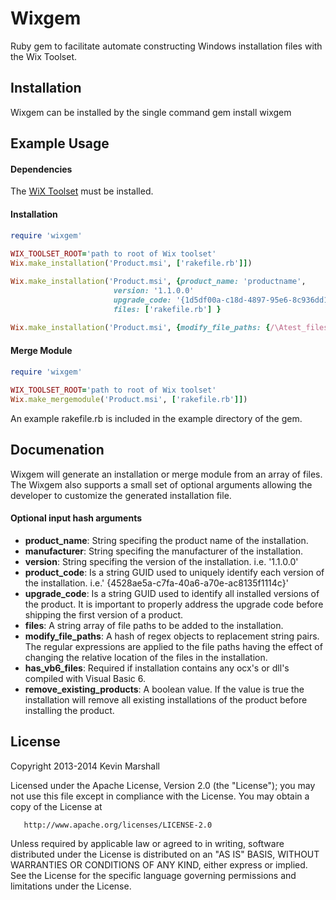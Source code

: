 # Wixgem
Ruby gem to facilitate automate constructing Windows installation files 
with the Wix Toolset.

## Installation
Wixgem can be installed by the single command
 gem install wixgem

## Example Usage
#### Dependencies
The [WiX Toolset](http://wixtoolset.org) must be installed.

#### Installation
```ruby
require 'wixgem'
	
WIX_TOOLSET_ROOT='path to root of Wix toolset'
Wix.make_installation('Product.msi', ['rakefile.rb']])

Wix.make_installation('Product.msi', {product_name: 'productname',
                       version: '1.1.0.0'
                       upgrade_code: '{1d5df00a-c18d-4897-95e6-8c936dd19647}',
                       files: ['rakefile.rb'] }	
					   
Wix.make_installation('Product.msi', {modify_file_paths: {/\Atest_files\// => ''}, files: Dir.glob("test_files/**/*")})					   
```
  
#### Merge Module
```ruby
require 'wixgem'
	
WIX_TOOLSET_ROOT='path to root of Wix toolset'
Wix.make_mergemodule('Product.msi', ['rakefile.rb']])
```

An example rakefile.rb is included in the example directory of the gem.

## Documenation

Wixgem will generate an installation or merge module from an array of files. The Wixgem also supports a 
small set of optional arguments allowing the developer to customize the generated installation file. 

#### Optional input hash arguments
* **product_name**: String specifing the product name of the installation.
* **manufacturer**: String specifing the manufacturer of the installation.
* **version**:      String specifing the version of the installation. i.e. '1.1.0.0'
* **product_code**: Is a string GUID used to uniquely identify each version of the installation. i.e.' {4528ae5a-c7fa-40a6-a70e-ac8135f1114c}'
* **upgrade_code**: Is a string GUID used to identify all installed versions of the product. It is important to 
                 properly address the upgrade code before shipping the first version of a product.
* **files**:        A string array of file paths to be added to the installation.
* **modify_file_paths**: A hash of regex objects to replacement string pairs. The regular expressions are applied to
                      the file paths having the effect of changing the relative location of the files in the 
					  installation.
* **has_vb6_files**: Required if installation contains any ocx's or dll's compiled with Visual Basic 6.
* **remove_existing_products**: A boolean value. If the value is true the installation will remove all existing 
                             installations of the product before installing the product.
                  

## License
Copyright 2013-2014 Kevin Marshall

   Licensed under the Apache License, Version 2.0 (the "License");
   you may not use this file except in compliance with the License.
   You may obtain a copy of the License at

       http://www.apache.org/licenses/LICENSE-2.0

   Unless required by applicable law or agreed to in writing, software
   distributed under the License is distributed on an "AS IS" BASIS,
   WITHOUT WARRANTIES OR CONDITIONS OF ANY KIND, either express or implied.
   See the License for the specific language governing permissions and
   limitations under the License.
